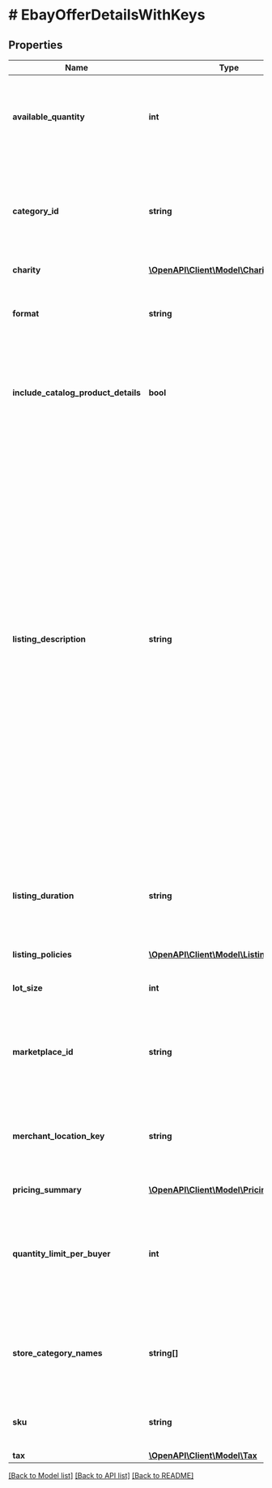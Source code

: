 # # EbayOfferDetailsWithKeys

## Properties

Name | Type | Description | Notes
------------ | ------------- | ------------- | -------------
**available_quantity** | **int** | This integer value sets the quantity of the inventory item (specified by the sku value) that will be available for purchase by buyers shopping on the eBay site specified in the marketplaceId field. Quantity must be set to 1 or more in order for the inventory item to be purchasable, but this field is not necessarily required, even for published offers, if the general quantity of the inventory item has already been set in the inventory item record. | [optional] 
**category_id** | **string** | The unique identifier of the eBay category that the inventory item will be listed under. This field is not immediately required upon creating an offer, but will be required before publishing the offer. Sellers can use the getCategorySuggestions method of the Taxonomy API or the GetSuggestedCategories call of the Trading API to retrieve suggested category ID values. The seller passes in a query string like &amp;quot;iPhone 6&amp;quot;, and category ID values for suggested categories are returned in the response. | [optional] 
**charity** | [**\OpenAPI\Client\Model\Charity**](Charity.md) |  | [optional] 
**format** | **string** | This enumerated value indicates the listing format of the offer. Currently, the only supported value for this field is FIXED_PRICE, as the Inventory API only supports fixed-price listings at this time. For implementation help, refer to &lt;a href&#x3D;&#39;https://developer.ebay.com/devzone/rest/api-ref/inventory/types/FormatTypeEnum.html&#39;&gt;eBay API documentation&lt;/a&gt; | [optional] 
**include_catalog_product_details** | **bool** | This field indicates whether or not eBay product catalog details are applied to a listing. A value of true indicates the listing corresponds to the eBay product associated with the provided product identifier. The product identifier is provided in createOrReplaceInventoryItem. Note: Though the includeCatalogProductDetails parameter is not required to be submitted in the request, the parameter defaults to &#39;true&#39; if omitted. | [optional] 
**listing_description** | **string** | The text in this field is (published offers), or will become (unpublished offers) the description of the eBay listing. This field is not immediately required for an unpublished offer, but will be required before publishing the offer. Note that if the listingDescription field was omitted in the createOffer call for the offer, the offer entity should have picked up the text provided in the product.description field of the inventory item record, or if the inventory item is part of a group, the offer entity should have picked up the text provided in the description field of the inventory item group record. HTML tags and markup can be used in listing descriptions, but each character counts toward the max length limit. Note: To ensure that their short listing description is optimized when viewed on mobile devices, sellers should strongly consider using eBay&#39;s View Item description summary feature when listing their items. Keep in mind that the &#39;short&#39; listing description is what prospective buyers first see when they view the listing on a mobile device. The &#39;full&#39; listing description is also available to mobile users when they click on the short listing description, but the full description is not automatically optimized for viewing in mobile devices, and many users won&#39;t even drill down to the full description. Using HTML div and span tag attributes, this feature allows sellers to customize and fully control the short listing description that is displayed to prospective buyers when viewing the listing on a mobile device. The short listing description on mobile devices is limited to 800 characters, and whenever the full listing description (provided in this field, in UI, or seller tool) exceeds this limit, eBay uses a special algorithm to derive the best possible short listing description within the 800-character limit. However, due to some short listing description content being removed, it is definitely not ideal for the seller, and could lead to a bad buyer experience and possibly to a Significantly not as described (SNAD) case, since the buyer may not get complete details on the item when viewing the short listing description. See the eBay help page for more details on using the HTML div and span tags. Max length: 500000 (which includes HTML markup/tags) | [optional] 
**listing_duration** | **string** | Note: This field is not necessary (and has no effect) since &#39;GTC&#39; (Good &#39;til Cancelled) is the only supported listing duration, and the listingDuration value gets set to GTC by default. This field indicates the number of days that the seller wants the listing to be active. &#39;GTC&#39; listings are automatically renewed each calendar month until the seller decides to end the listing. For implementation help, refer to &lt;a href&#x3D;&#39;https://developer.ebay.com/devzone/rest/api-ref/inventory/types/ListingDurationEnum.html&#39;&gt;eBay API documentation&lt;/a&gt; | [optional] 
**listing_policies** | [**\OpenAPI\Client\Model\ListingPolicies**](ListingPolicies.md) |  | [optional] 
**lot_size** | **int** | This field is only applicable if the listing is a lot listing. A lot listing is a listing that has multiple quantity of the same product. An example would be a set of four identical car tires. The integer value passed into this field is the number of identical items being sold through the lot listing. | [optional] 
**marketplace_id** | **string** | This enumeration value is the unique identifier of the eBay site for which the offer will be made available. See MarketplaceEnum for the list of supported enumeration values. This field is required. For implementation help, refer to &lt;a href&#x3D;&#39;https://developer.ebay.com/devzone/rest/api-ref/inventory/types/MarketplaceEnum.html&#39;&gt;eBay API documentation&lt;/a&gt; | [optional] 
**merchant_location_key** | **string** | The unique identifier of a merchant&#39;s inventory location (where the inventory item in the offer is located). A merchantLocationKey value is established when the merchant creates an inventory location using the createInventoryLocation call. To get more information about inventory locations, the getInventoryLocation call can be used. This field is not initially required upon first creating an offer, but will become required before an offer can be published. Max length: 36 | [optional] 
**pricing_summary** | [**\OpenAPI\Client\Model\PricingSummary**](PricingSummary.md) |  | [optional] 
**quantity_limit_per_buyer** | **int** | This field is only applicable and set if the seller wishes to set a restriction on the purchase quantity per seller. If this field is set by the seller for the offer, then each distinct buyer may purchase up to, but not exceed the quantity specified for this field. So, if this field&#39;s value is 5, each buyer may purchase between one to five of these products, and the purchases can occur in one multiple-quantity purchase, or over multiple transactions. If a buyer attempts to purchase one or more of these products, and the cumulative quantity will take the buyer beyond the quantity limit, that buyer will be blocked from that purchase. | [optional] 
**store_category_names** | **string[]** | This container is used if the seller would like to place the inventory item into one or two eBay store categories that the seller has set up for their eBay store. The string value(s) passed in to this container will be the full path(s) to the eBay store categories, as shown below: &amp;quot;storeCategoryNames&amp;quot;: [  &amp;quot;/Fashion/Men/Shirts&amp;quot;,  &amp;quot;/Fashion/Men/Accessories&amp;quot; ], | [optional] 
**sku** | **string** | This is the seller-defined SKU value of the product that will be listed on the eBay site (specified in the marketplaceId field). Only one offer (in unpublished or published state) may exist for each sku/marketplaceId/format combination. This field is required. Max Length: 50 | [optional] 
**tax** | [**\OpenAPI\Client\Model\Tax**](Tax.md) |  | [optional] 

[[Back to Model list]](../../README.md#documentation-for-models) [[Back to API list]](../../README.md#documentation-for-api-endpoints) [[Back to README]](../../README.md)


